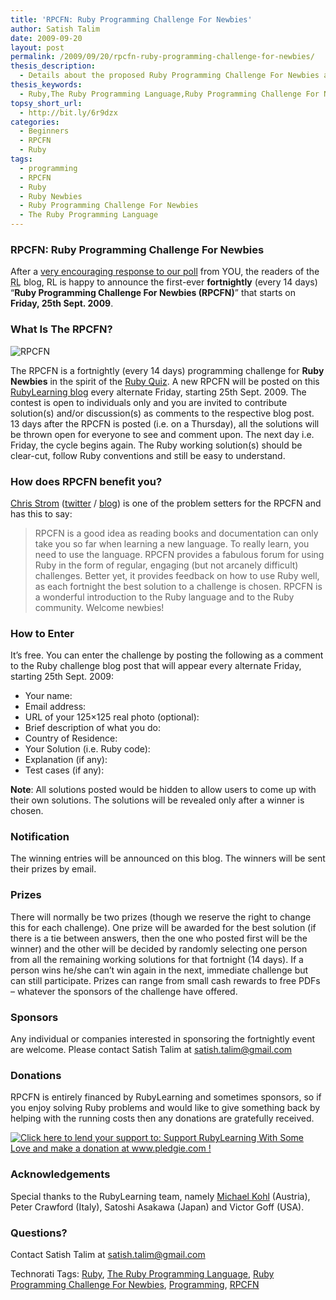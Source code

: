 ```yaml
---
title: 'RPCFN: Ruby Programming Challenge For Newbies'
author: Satish Talim
date: 2009-09-20
layout: post
permalink: /2009/09/20/rpcfn-ruby-programming-challenge-for-newbies/
thesis_description:
  - Details about the proposed Ruby Programming Challenge For Newbies at RubyLearning.
thesis_keywords:
  - Ruby,The Ruby Programming Language,Ruby Programming Challenge For Newbies,Programming,RPCFN,Ruby Newbies
topsy_short_url:
  - http://bit.ly/6r9dzx
categories:
  - Beginners
  - RPCFN
  - Ruby
tags:
  - programming
  - RPCFN
  - Ruby
  - Ruby Newbies
  - Ruby Programming Challenge For Newbies
  - The Ruby Programming Language
---
```

<div>
  <h3>
    RPCFN: Ruby Programming Challenge For Newbies
  </h3>
  
  <p class="update">
    After a <a href="http://rubylearning.com/blog/2009/09/13/poll-ruby-problems-for-beginners-and-prizes/">very encouraging response to our poll</a> from YOU, the readers of the <abbr title="RubyLearning">RL</abbr> blog, RL is happy to announce the first-ever <b>fortnightly</b> (every 14 days) &#8220;<strong>Ruby Programming Challenge For Newbies (RPCFN)</strong>&#8221; that starts on <b>Friday, 25th Sept. 2009</b>.
  </p>
  
  <h3>
    What Is The RPCFN?
  </h3>
  
  <p>
    <img class="alignright" src='http://rubylearning.com/images/rubypc.jpg' style="border: 0px none ;" alt="RPCFN" title="Ruby Programming Challenge For Newbies" />
  </p>
  
  <p>
    The RPCFN is a fortnightly (every 14 days) programming challenge for <strong>Ruby Newbies</strong> in the spirit of the <a href="http://rubyquiz.com/">Ruby Quiz</a>. A new RPCFN will be posted on this <a href="http://rubylearning.com/blog/">RubyLearning blog</a> every alternate Friday, starting 25th Sept. 2009. The contest is open to individuals only and you are invited to contribute solution(s) and/or discussion(s) as comments to the respective blog post. 13 days after the RPCFN is posted (i.e. on a Thursday), all the solutions will be thrown open for everyone to see and comment upon. The next day i.e. Friday, the cycle begins again. The Ruby working solution(s) should be clear-cut, follow Ruby conventions and still be easy to understand.
  </p>
  
  <h3>
    How does RPCFN benefit you?
  </h3>
  
  <p>
    <a href="http://rubylearning.com/blog/2009/07/15/chris-strom-how-do-i-learn-and-master-sinatra/">Chris Strom</a> (<a title="twitter" href="http://twitter.com/eee_c">twitter</a>&nbsp;/&nbsp;<a title="blog" href="http://japhr.blogspot.com">blog</a>) is one of the problem setters for the RPCFN and has this to say:
  </p>
  
  <blockquote>
    <p>
      RPCFN is a good idea as reading books and documentation can only take you so far when learning a new language. To really learn, you need to use the language. RPCFN provides a fabulous forum for using Ruby in the form of regular, engaging (but not arcanely difficult) challenges. Better yet, it provides feedback on how to use Ruby well, as each fortnight the best solution to a challenge is chosen. RPCFN is a wonderful introduction to the Ruby language and to the Ruby community. Welcome newbies!
    </p>
  </blockquote>
  
  <h3>
    How to Enter
  </h3>
  
  <p>
    It&#8217;s free. You can enter the challenge by posting the following as a comment to the Ruby challenge blog post that will appear every alternate Friday, starting 25th Sept. 2009:
  </p>
  
  <ul>
    <li>
      Your name:
    </li>
    <li>
      Email address:
    </li>
    <li>
      URL of your 125&#215;125 real photo (optional):
    </li>
    <li>
      Brief description of what you do:
    </li>
    <li>
      Country of Residence:
    </li>
    <li>
      Your Solution (i.e. Ruby code):
    </li>
    <li>
      Explanation (if any):
    </li>
    <li>
      Test cases (if any):
    </li>
  </ul>
  
  <p>
    <b>Note</b>: All solutions posted would be hidden to allow users to come up with their own solutions. The solutions will be revealed only after a winner is chosen.
  </p>
  
  <h3>
    Notification
  </h3>
  
  <p>
    The winning entries will be announced on this blog. The winners will be sent their prizes by email.
  </p>
  
  <h3>
    Prizes
  </h3>
  
  <p>
    There will normally be two prizes (though we reserve the right to change this for each challenge). One prize will be awarded for the best solution (if there is a tie between answers, then the one who posted first will be the winner) and the other will be decided by randomly selecting one person from all the remaining working solutions for that fortnight (14 days). If a person wins he/she can’t win again in the next, immediate challenge but can still participate. Prizes can range from small cash rewards to free PDFs &#8211; whatever the sponsors of the challenge have offered.
  </p>
  
  <h3>
    Sponsors
  </h3>
  
  <p>
    Any individual or companies interested in sponsoring the fortnightly event are welcome. Please contact Satish Talim at <a href="mailto:satish.talim@gmail.com">satish.talim@gmail.com</a>
  </p>
  
  <h3>
    Donations
  </h3>
  
  <p>
    RPCFN is entirely financed by RubyLearning and sometimes sponsors, so if you enjoy solving Ruby problems and would like to give something back by helping with the running costs then any donations are gratefully received.
  </p>
  
  <p>
    <a href='http://www.pledgie.com/campaigns/415'><img alt='Click here to lend your support to: Support RubyLearning With Some Love and make a donation at www.pledgie.com !' src='http://www.pledgie.com/campaigns/415.png?skin_name=chrome' style='border:0px;' /></a>
  </p>
  
  <h3>
    Acknowledgements
  </h3>
  
  <p>
    Special thanks to the RubyLearning team, namely <a href="http://citizen428.net/">Michael Kohl</a> (Austria), Peter Crawford (Italy), Satoshi Asakawa (Japan) and Victor Goff (USA).
  </p>
  
  <h3>
    Questions?
  </h3>
  
  <p>
    Contact Satish Talim at <a href="mailto:satish.talim@gmail.com">satish.talim@gmail.com</a>
  </p>
</div>

Technorati Tags: <a href="http://technorati.com/tag/Ruby" rel="tag">Ruby</a>, <a href="http://technorati.com/tag/The+Ruby+Programming+Language" rel="tag">The Ruby Programming Language</a>, <a href="http://technorati.com/tag/Ruby+Programming+Challenge+For+Newbies" rel="tag">Ruby Programming Challenge For Newbies</a>, <a href="http://technorati.com/tag/Programming" rel="tag">Programming</a>, <a href="http://technorati.com/tag/RPCFN" rel="tag">RPCFN</a>
